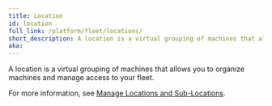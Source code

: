 ```yaml
---
title: Location
id: location
full_link: /platform/fleet/locations/
short_description: A location is a virtual grouping of machines that allows you to organize machines and manage access to your fleet.
aka:
---
```


A location is a virtual grouping of machines that allows you to organize machines and manage access to your fleet.

For more information, see [Manage Locations and Sub-Locations](/platform/fleet/locations/).
